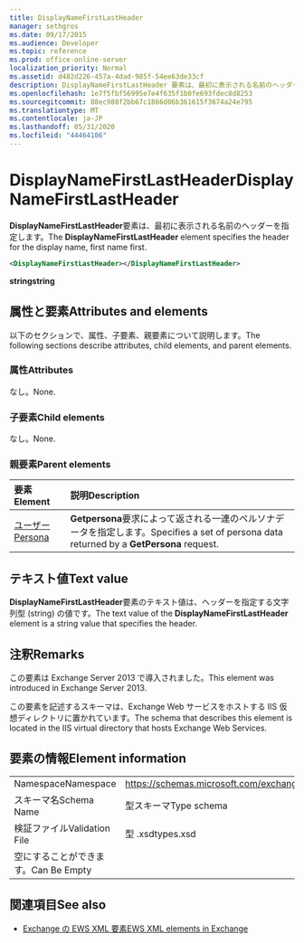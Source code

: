 ```yaml
---
title: DisplayNameFirstLastHeader
manager: sethgros
ms.date: 09/17/2015
ms.audience: Developer
ms.topic: reference
ms.prod: office-online-server
localization_priority: Normal
ms.assetid: d482d226-457a-4dad-985f-54ee63de33cf
description: DisplayNameFirstLastHeader 要素は、最初に表示される名前のヘッダーを指定します。
ms.openlocfilehash: 1e7f5fbf56995e7e4f635f1b0fe693fdec8d8253
ms.sourcegitcommit: 88ec988f2bb67c1866d06b361615f3674a24e795
ms.translationtype: MT
ms.contentlocale: ja-JP
ms.lasthandoff: 05/31/2020
ms.locfileid: "44464106"
---
```

# <a name="displaynamefirstlastheader"></a><span data-ttu-id="6c62c-103">DisplayNameFirstLastHeader</span><span class="sxs-lookup"><span data-stu-id="6c62c-103">DisplayNameFirstLastHeader</span></span>

<span data-ttu-id="6c62c-104">**DisplayNameFirstLastHeader**要素は、最初に表示される名前のヘッダーを指定します。</span><span class="sxs-lookup"><span data-stu-id="6c62c-104">The **DisplayNameFirstLastHeader** element specifies the header for the display name, first name first.</span></span> 
  
```XML
<DisplayNameFirstLastHeader></DisplayNameFirstLastHeader>
```

 <span data-ttu-id="6c62c-105">**string**</span><span class="sxs-lookup"><span data-stu-id="6c62c-105">**string**</span></span>
## <a name="attributes-and-elements"></a><span data-ttu-id="6c62c-106">属性と要素</span><span class="sxs-lookup"><span data-stu-id="6c62c-106">Attributes and elements</span></span>

<span data-ttu-id="6c62c-107">以下のセクションで、属性、子要素、親要素について説明します。</span><span class="sxs-lookup"><span data-stu-id="6c62c-107">The following sections describe attributes, child elements, and parent elements.</span></span>
  
### <a name="attributes"></a><span data-ttu-id="6c62c-108">属性</span><span class="sxs-lookup"><span data-stu-id="6c62c-108">Attributes</span></span>

<span data-ttu-id="6c62c-109">なし。</span><span class="sxs-lookup"><span data-stu-id="6c62c-109">None.</span></span>
  
### <a name="child-elements"></a><span data-ttu-id="6c62c-110">子要素</span><span class="sxs-lookup"><span data-stu-id="6c62c-110">Child elements</span></span>

<span data-ttu-id="6c62c-111">なし。</span><span class="sxs-lookup"><span data-stu-id="6c62c-111">None.</span></span>
  
### <a name="parent-elements"></a><span data-ttu-id="6c62c-112">親要素</span><span class="sxs-lookup"><span data-stu-id="6c62c-112">Parent elements</span></span>

|<span data-ttu-id="6c62c-113">**要素**</span><span class="sxs-lookup"><span data-stu-id="6c62c-113">**Element**</span></span>|<span data-ttu-id="6c62c-114">**説明**</span><span class="sxs-lookup"><span data-stu-id="6c62c-114">**Description**</span></span>|
|:-----|:-----|
|[<span data-ttu-id="6c62c-115">ユーザー</span><span class="sxs-lookup"><span data-stu-id="6c62c-115">Persona</span></span>](persona.md) <br/> |<span data-ttu-id="6c62c-116">**Getpersona**要求によって返される一連のペルソナデータを指定します。</span><span class="sxs-lookup"><span data-stu-id="6c62c-116">Specifies a set of persona data returned by a **GetPersona** request.</span></span>  <br/> |
   
## <a name="text-value"></a><span data-ttu-id="6c62c-117">テキスト値</span><span class="sxs-lookup"><span data-stu-id="6c62c-117">Text value</span></span>

<span data-ttu-id="6c62c-118">**DisplayNameFirstLastHeader**要素のテキスト値は、ヘッダーを指定する文字列型 (string) の値です。</span><span class="sxs-lookup"><span data-stu-id="6c62c-118">The text value of the **DisplayNameFirstLastHeader** element is a string value that specifies the header.</span></span> 
  
## <a name="remarks"></a><span data-ttu-id="6c62c-119">注釈</span><span class="sxs-lookup"><span data-stu-id="6c62c-119">Remarks</span></span>

<span data-ttu-id="6c62c-120">この要素は Exchange Server 2013 で導入されました。</span><span class="sxs-lookup"><span data-stu-id="6c62c-120">This element was introduced in Exchange Server 2013.</span></span>
  
<span data-ttu-id="6c62c-121">この要素を記述するスキーマは、Exchange Web サービスをホストする IIS 仮想ディレクトリに置かれています。</span><span class="sxs-lookup"><span data-stu-id="6c62c-121">The schema that describes this element is located in the IIS virtual directory that hosts Exchange Web Services.</span></span>
  
## <a name="element-information"></a><span data-ttu-id="6c62c-122">要素の情報</span><span class="sxs-lookup"><span data-stu-id="6c62c-122">Element information</span></span>

|||
|:-----|:-----|
|<span data-ttu-id="6c62c-123">Namespace</span><span class="sxs-lookup"><span data-stu-id="6c62c-123">Namespace</span></span>  <br/> |https://schemas.microsoft.com/exchange/services/2006/types  <br/> |
|<span data-ttu-id="6c62c-124">スキーマ名</span><span class="sxs-lookup"><span data-stu-id="6c62c-124">Schema Name</span></span>  <br/> |<span data-ttu-id="6c62c-125">型スキーマ</span><span class="sxs-lookup"><span data-stu-id="6c62c-125">Type schema</span></span>  <br/> |
|<span data-ttu-id="6c62c-126">検証ファイル</span><span class="sxs-lookup"><span data-stu-id="6c62c-126">Validation File</span></span>  <br/> |<span data-ttu-id="6c62c-127">型 .xsd</span><span class="sxs-lookup"><span data-stu-id="6c62c-127">types.xsd</span></span>  <br/> |
|<span data-ttu-id="6c62c-128">空にすることができます。</span><span class="sxs-lookup"><span data-stu-id="6c62c-128">Can Be Empty</span></span>  <br/> ||
   
## <a name="see-also"></a><span data-ttu-id="6c62c-129">関連項目</span><span class="sxs-lookup"><span data-stu-id="6c62c-129">See also</span></span>

- [<span data-ttu-id="6c62c-130">Exchange の EWS XML 要素</span><span class="sxs-lookup"><span data-stu-id="6c62c-130">EWS XML elements in Exchange</span></span>](ews-xml-elements-in-exchange.md)

